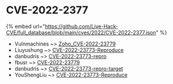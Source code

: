 # CVE-2022-2377
{% embed url="https://github.com/Live-Hack-CVE/full_database/blob/main/cves/2022/CVE-2022-2377.json" %}

* Vulnmachines ~> [Zoho_CVE-2022-23779](https://www.alice-snow.ru/2022/database/cve-2022-2377/zoho_cve-2022-23779-vulnmachines)
* Liuyushung ~> [CVE-2022-23773-Reproduce](https://www.alice-snow.ru/2022/database/cve-2022-2377/cve-2022-23773-reproduce-liuyushung)
* danbudris ~> [CVE-2022-23773-repro](https://www.alice-snow.ru/2022/database/cve-2022-2377/cve-2022-23773-repro-danbudris)
* fbusr ~> [CVE-2022-23779](https://www.alice-snow.ru/2022/database/cve-2022-2377/cve-2022-23779-fbusr)
* danbudris ~> [CVE-2022-23773-repro-target](https://www.alice-snow.ru/2022/database/cve-2022-2377/cve-2022-23773-repro-target-danbudris)
* YouShengLiu ~> [CVE-2022-23773-Reproduce](https://www.alice-snow.ru/2022/database/cve-2022-2377/cve-2022-23773-reproduce-youshengliu)